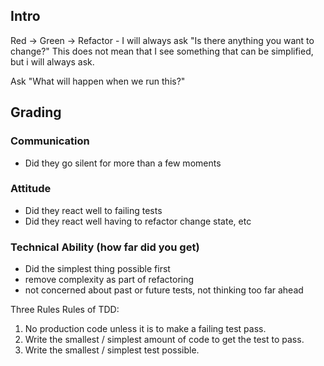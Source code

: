 
## Intro

Red -> Green -> Refactor - I will always ask "Is there anything you want to change?" 
This does not mean that I see something that can be simplified, but i will always ask.

Ask "What will happen when we run this?"


## Grading

### Communication

- Did they go silent for more than a few moments

### Attitude

- Did they react well to failing tests
- Did they react well having to refactor change state, etc

### Technical Ability (how far did you get)

- Did the simplest thing possible first
- remove complexity as part of refactoring
- not concerned about past or future tests, not thinking too far ahead

Three Rules Rules of TDD:
1. No production code unless it is to make a failing test pass.
1. Write the smallest / simplest amount of code to get the test to pass.
1. Write the smallest / simplest test possible.
